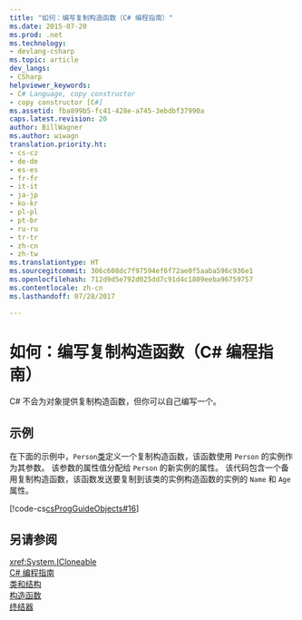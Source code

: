 ```yaml
---
title: "如何：编写复制构造函数（C# 编程指南）"
ms.date: 2015-07-20
ms.prod: .net
ms.technology:
- devlang-csharp
ms.topic: article
dev_langs:
- CSharp
helpviewer_keywords:
- C# Language, copy constructor
- copy constructor [C#]
ms.assetid: fba899b5-fc41-428e-a745-3ebdbf37990a
caps.latest.revision: 20
author: BillWagner
ms.author: wiwagn
translation.priority.ht:
- cs-cz
- de-de
- es-es
- fr-fr
- it-it
- ja-jp
- ko-kr
- pl-pl
- pt-br
- ru-ru
- tr-tr
- zh-cn
- zh-tw
ms.translationtype: HT
ms.sourcegitcommit: 306c608dc7f97594ef6f72ae0f5aaba596c936e1
ms.openlocfilehash: 712d9d5e792d025dd7c91d4c1809eeba96759757
ms.contentlocale: zh-cn
ms.lasthandoff: 07/28/2017

---
```

# <a name="how-to-write-a-copy-constructor-c-programming-guide"></a>如何：编写复制构造函数（C# 编程指南）
C# 不会为对象提供复制构造函数，但你可以自己编写一个。  
  
## <a name="example"></a>示例  
 在下面的示例中，`Person`[类](../../../csharp/language-reference/keywords/class.md)定义一个复制构造函数，该函数使用 `Person` 的实例作为其参数。 该参数的属性值分配给 `Person` 的新实例的属性。 该代码包含一个备用复制构造函数，该函数发送要复制到该类的实例构造函数的实例的 `Name` 和 `Age` 属性。  
  
 [!code-cs[csProgGuideObjects#16](../../../csharp/programming-guide/classes-and-structs/codesnippet/CSharp/how-to-write-a-copy-constructor_1.cs)]  
  
## <a name="see-also"></a>另请参阅  
 <xref:System.ICloneable>   
 [C# 编程指南](../../../csharp/programming-guide/index.md)   
 [类和结构](../../../csharp/programming-guide/classes-and-structs/index.md)   
 [构造函数](../../../csharp/programming-guide/classes-and-structs/constructors.md)   
 [终结器](../../../csharp/programming-guide/classes-and-structs/destructors.md)

